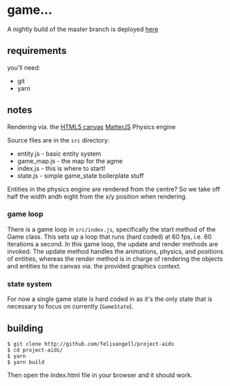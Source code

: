 # game...
A nightly build of the master branch is deployed [here](https://bu-game.netlify.com/)

## requirements
you'll need:

* git
* yarn

## notes
Rendering via. the [HTML5 canvas](https://developer.mozilla.org/en-US/docs/Web/API/CanvasRenderingContext2D)
[MatterJS](https://github.com/liabru/matter-js) Physics engine

Source files are in the `src` directory:

- entity.js - basic entity system
- game_map.js - the map for the agme
- index.js - this is where to start!
- state.js - simple game_state boilerplate stuff

Entities in the physics engine are rendered from the centre? So we take off half the width andh eight
from the x/y position when rendering.

### game loop
There is a game loop in `src/index.js`, specifically the start method of the Game class. This
sets up a loop that runs (hard coded) at 60 fps, i.e. 60 iterations a second.
In this game loop, the update and render methods are invoked. The update method handles
the animations, physics, and positions of entities, whereas the render method is in charge
of rendering the objects and entities to the canvas via. the provided graphics context.

### state system
For now a single game state is hard coded in as it's the only state that is necessary to
focus on currently (`GameState`).

## building

    $ git clone http://github.com/felixangell/project-aids
    $ cd project-aids/
    $ yarn
    $ yarn build

Then open the index.html file in your browser and it should work.
